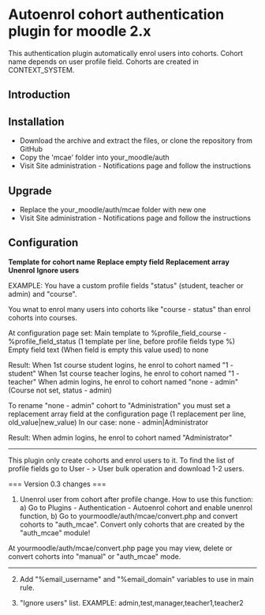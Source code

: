 # Autoenrol cohort authentication plugin for moodle 2.x

This authentication plugin automatically enrol users into cohorts.
Cohort name depends on user profile field.
Cohorts are created in CONTEXT_SYSTEM.

## Introduction

## Installation

 * Download the archive and extract the files, or clone the repository from GitHub
 * Copy the 'mcae' folder into your_moodle/auth
 * Visit Site administration - Notifications page and follow the instructions

## Upgrade

 * Replace the your_moodle/auth/mcae folder with new one
 * Visit Site administration - Notifications page and follow the instructions

## Configuration

**Template for cohort name**
**Replace empty field**
**Replacement array**
**Unenrol**
**Ignore users**

EXAMPLE:
You have a custom profile fields "status" (student, teacher or admin) and "course". 

You wnat to enrol many users into cohorts like "course - status" than enrol cohorts into courses.

At configuration page set:
Main template to %profile_field_course - %profile_field_status (1 template per line, before profile fields type %)
Empty field text (When field is empty this value used) to none

Result:
When 1st course student logins, he enrol to cohort named "1 - student"
When 1st course teacher logins, he enrol to cohort named "1 - teacher"
When admin logins, he enrol to cohort named "none - admin" (Course not set, status - admin)

To rename "none - admin" cohort to "Administration" you must set a replacement array field at the configuration page (1 replacement per line, old_value|new_value)
In our case: none - admin|Administrator

Result:
When admin logins, he enrol to cohort named "Administrator"

-------
This plugin only create cohorts and enrol users to it.
To find the list of profile fields go to User - > User bulk operation and download 1-2 users.

=== Version 0.3 changes ===
1. Unenrol user from cohort after profile change.
How to use this function:
 a) Go to Plugins - Authentication - Autoenrol cohort and enable unenrol function,
 b) Go to yourmoodle/auth/mcae/convert.php and convert cohorts to "auth_mcae". Convert only cohorts that are created by the "auth_mcae" module!

At yourmoodle/auth/mcae/convert.php page you may view, delete or convert cohorts into "manual" or "auth_mcae" mode.

---
2. Add "%email_username" and "%email_domain" variables to use in main rule.

3. "Ignore users" list.
EXAMPLE: admin,test,manager,teacher1,teacher2
